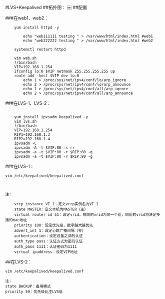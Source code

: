 #LVS+Keepalived##拓扑图：￼ ##配置###在web1、web2：```	yum install httpd -y		echo "web111111 testing " > /var/www/html/index.html #web1		echo "web222222 testing " > /var/www/html/index.html #web2	systemctl restart httpd	vim web.sh	!/bin/bash	VIP=192.168.1.254	ifconfig lo:0 $VIP netmask 255.255.255.255 up	route add -host $VIP dev lo:0		echo 1 > /proc/sys/net/ipv4/conf/lo/arp_ignore		echo 2 > /proc/sys/net/ipv4/conf/lo/arp_announce		echo 1 > /proc/sys/net/ipv4/conf/all/arp_ignore		echo 2 > /proc/sys/net/ipv4/conf/all/arp_announce ```###在LVS-1、LVS-2：```	yum install ipvsadm keepalived -y	vim lvs.sh	!/bin/bash	VIP=192.168.1.254	RIP1=192.168.1.3	RIP2=192.168.1.4	ipvsadm -C	ipvsadm -A -t $VIP:80 -s rr	ipvsadm -a -t $VIP:80 -r $RIP:80 -g	ipvsadm -a -t $VIP:80 -r $RIP:80 -g```###在LVS-1：```vim /etc/keepalived/keepalived.conf ￼注：	vrrp_instance VI_1：定义vrrp实例名为VI_1	state MASTER：定义本机为MASTER（主）	virtual router id 51：设定vrid，相同的vrid为同一个组，同组的vrid将决定多播的mac地址	priority 100：设定优先级，数字越大越优先	advert_int 1：设定心跳广播间隔（秒）	authentication：设定设备之间的认证	auth_type pass：认证方式为密码认证	auth_pass 1111：认证密码为1111	virtual ipaddress：设定VIP地址```##在LVS-2：```vim /etc/keepalived/keepalived.conf￼注：state BACKUP：备用模式priority 50：优先级比主LVS低```